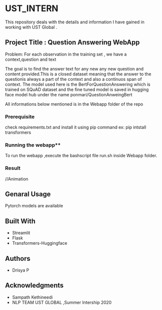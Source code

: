 # UST_INTERN

This repository deals with the details and information I have gained in working with UST Global .


## Project Title : Question Answering WebApp

Problem: For each observation in the training set , we have a context,question and text 

The goal is to find the answer text for any new any new question and content provided.This is a closed dataset meaning that the answer to the questionis always a part of the context and also a continuos span of context.
The model used here is the BertForQuestionAnswering which is trained on SQuAD dataset and the fine tuned model is saved in hugging face model hub under the name ponmari/QuestionAnweingBert

All informations below mentioned is in the Webapp folder of the repo

### Prerequisite
check requirements.txt and install it using pip command
ex: pip intstall transformers


### Running the webapp**
To run the webapp ,execute the bashscript file run.sh inside Webapp folder.

### Result
//Animation


## Genaral Usage
Pytorch models are available

## Built With
* Streamlit 
* Flask
* Transformers-Huggingface

## Authors
* Drisya P

## Acknowledgments
* Sampath Kethineedi
* NLP TEAM UST GLOBAL ,Summer Intership 2020

